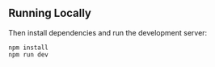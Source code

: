 
## Running Locally


Then install dependencies and run the development server:
```sh-session
npm install
npm run dev
```
